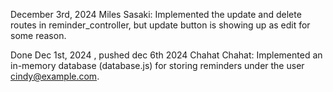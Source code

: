 December 3rd, 2024
Miles Sasaki:
Implemented the update and delete routes in reminder_controller, but update button is showing up as edit for some reason. 

Done Dec 1st, 2024 , pushed dec 6th 2024
Chahat Chahat:
Implemented an in-memory database (database.js) for storing reminders under the user cindy@example.com.
